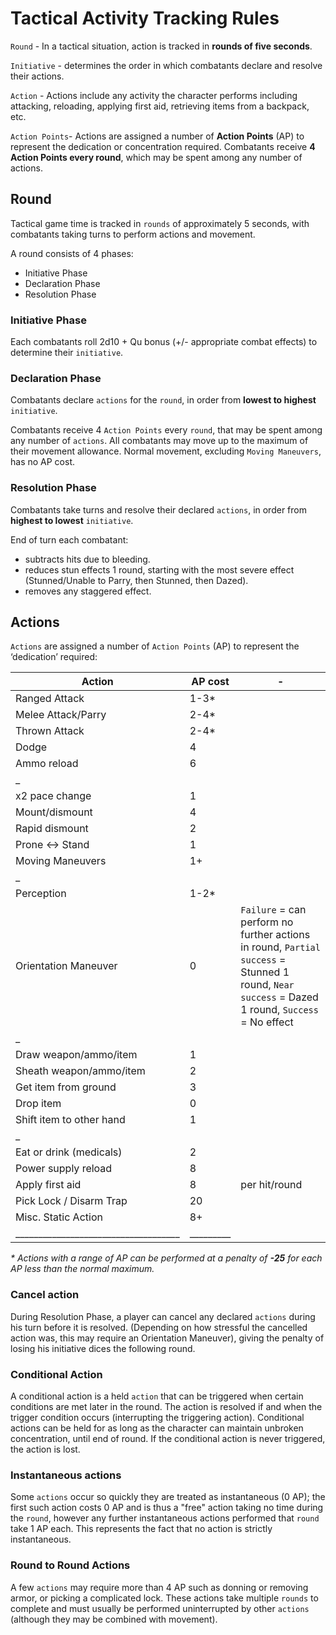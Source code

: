 # Tactical Activity Tracking Rules

`Round` - In a tactical situation, action is tracked in **rounds of five seconds**.

`Initiative` - determines the order in which combatants declare and resolve their actions.

`Action` - Actions include any activity the character performs including attacking, reloading, applying first aid, retrieving items from a backpack, etc.

`Action Points`- Actions are assigned a number of **Action Points** (AP) to represent the dedication or concentration required. Combatants receive **4 Action Points every round**, which may be spent among any number of actions.

## Round
Tactical game time is tracked in `rounds` of approximately 5 seconds, with combatants taking turns to perform actions and movement.

A round consists of 4 phases:
- Initiative Phase
- Declaration Phase
- Resolution Phase

### Initiative Phase
Each combatants roll 2d10 + Qu bonus (+/- appropriate combat effects) to determine their `initiative`.

### Declaration Phase
Combatants declare `actions` for the `round`, in order from __lowest to highest__ `initiative`.

Combatants receive 4 `Action Points` every `round`, that may be spent among any number of `actions`.
All combatants may move up to the maximum of their movement allowance. Normal movement, excluding `Moving Maneuvers`, has no AP cost.

### Resolution Phase
Combatants take turns and resolve their declared `actions`, in order from __highest to lowest__ `initiative`.

End of turn each combatant:
- subtracts hits due to bleeding.
- reduces stun effects 1 round, starting with the most severe effect (Stunned/Unable to Parry, then Stunned, then Dazed).
- removes any staggered effect.

## Actions
`Actions` are assigned a number of `Action Points` (AP) to represent the ‘dedication’ required:

| Action | AP cost | - |
| --- | --- | --- |
Ranged Attack | 1-3* |
Melee Attack/Parry | 2-4* |
Thrown Attack | 2-4* |
Dodge | 4 |
Ammo reload | 6 |
_ | |
x2 pace change | 1 |
Mount/dismount | 4 |
Rapid dismount | 2 |
Prone <-> Stand | 1 |
Moving Maneuvers | 1+ |
_ | |
Perception | 1-2* |
Orientation Maneuver | 0 | `Failure` = can perform no further actions in round, `Partial success` = Stunned 1 round, `Near success` = Dazed 1 round, `Success` = No effect
_ | |
Draw weapon/ammo/item | 1 |
Sheath weapon/ammo/item | 2 |
Get item from ground | 3 |
Drop item | 0 |
Shift item to other hand | 1 |
_ | |
Eat or drink (medicals) | 2 |
Power supply reload | 8 |
Apply first aid | 8 | per hit/round
Pick Lock / Disarm Trap | 20 |
Misc. Static Action | 8+ |
____________________________________ | _________ |

_* Actions with a range of AP can be performed at a penalty of __-25__ for each AP less than the normal maximum._

### Cancel action
During Resolution Phase, a player can cancel any declared `actions` during his turn before it is resolved. (Depending on how stressful the cancelled action was, this may require an Orientation Maneuver), giving the penalty of losing his initiative dices the following round.

### Conditional Action
A conditional action is a held `action` that can be triggered when certain conditions are met later in the round. The action is resolved if and when the trigger condition occurs (interrupting the triggering action).
Conditional actions can be held for as long as the character can maintain unbroken concentration, until end of round. If the conditional action is never triggered, the action is lost.

### Instantaneous actions
Some `actions` occur so quickly they are treated as instantaneous (0 AP); the first such action costs 0 AP and is thus a "free" action taking no time during the `round`, however any further instantaneous actions performed that `round` take 1 AP each. This represents the fact that no action is strictly instantaneous.

### Round to Round Actions
A few `actions` may require more than 4 AP such as donning or removing armor, or picking a complicated lock. These actions take multiple `rounds` to complete and must usually be performed uninterrupted by other `actions` (although they may be combined with movement).
